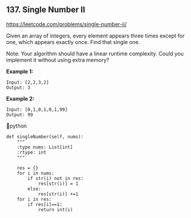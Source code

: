 ## 137. Single Number II

https://leetcode.com/problems/single-number-ii/

Given an array of integers, every element appears three times except for one, which appears exactly once. Find that single one.

Note:
Your algorithm should have a linear runtime complexity. Could you implement it without using extra memory?

**Example 1:**

    Input: [2,2,3,2]
    Output: 3

**Example 2:**

    Input: [0,1,0,1,0,1,99]
    Output: 99

:star2:python

    def singleNumber(self, nums):
        """
        :type nums: List[int]
        :rtype: int
        """
        
        res = {}
        for i in nums:
            if str(i) not in res:
                res[str(i)] = 1
            else:
                res[str(i)] +=1
        for i in res:
            if res[i]==1:
                return int(i)
              
